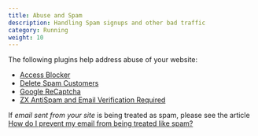 ```yaml
---
title: Abuse and Spam 
description: Handling Spam signups and other bad traffic 
category: Running
weight: 10
---
```


The following plugins help address abuse of your website: 

- [Access Blocker](https://www.zen-cart.com/downloads.php?do=file&id=2237)
- [Delete Spam Customers](https://www.zen-cart.com/downloads.php?do=file&id=2253) 
- [Google ReCaptcha](https://www.zen-cart.com/downloads.php?do=file&id=1455)
- [ZX AntiSpam and Email Verification Required](https://www.zen-cart.com/downloads.php?do=file&id=2306) 

If *email sent from your site* is being treated as spam, please see the article [How do I prevent my email from being treated like spam?](/user/email/spam/)
